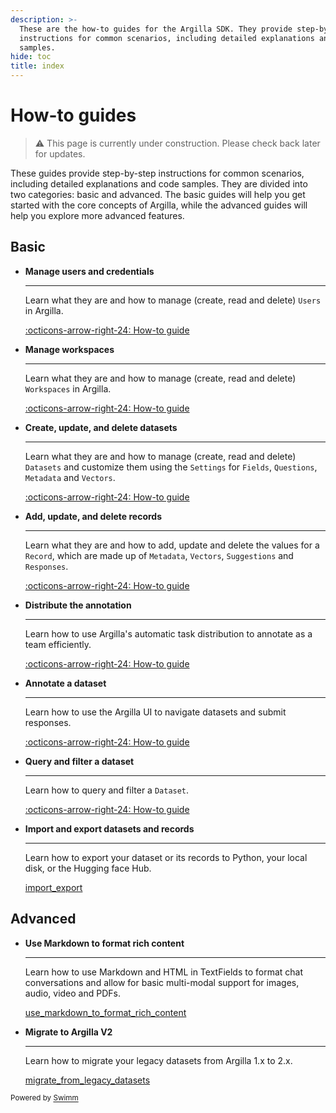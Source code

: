 ```yaml
---
description: >-
  These are the how-to guides for the Argilla SDK. They provide step-by-step
  instructions for common scenarios, including detailed explanations and code
  samples.
hide: toc
title: index
---
```

# How-to guides

> :warning: This page is currently under construction. Please check back later for updates.

These guides provide step-by-step instructions for common scenarios, including detailed explanations and code samples. They are divided into two categories: basic and advanced. The basic guides will help you get started with the core concepts of Argilla, while the advanced guides will help you explore more advanced features.

## Basic

<div class="grid cards" markdown>

- **Manage users and credentials**

  ---

  Learn what they are and how to manage (create, read and delete) `Users` in Argilla.

  [:octicons-arrow-right-24: How-to guide](user.md)

- **Manage workspaces**

  ---

  Learn what they are and how to manage (create, read and delete) `Workspaces` in Argilla.

  [:octicons-arrow-right-24: How-to guide](workspace.md)

- **Create, update, and delete datasets**

  ---

  Learn what they are and how to manage (create, read and delete) `Datasets` and customize them using the `Settings` for `Fields`, `Questions`,  `Metadata` and `Vectors`.

  [:octicons-arrow-right-24: How-to guide](dataset.md)

- **Add, update, and delete records**

  ---

  Learn what they are and how to add, update and delete the values for a `Record`, which are made up of `Metadata`, `Vectors`, `Suggestions` and `Responses`.

  [:octicons-arrow-right-24: How-to guide](record.md)

- **Distribute the annotation**

  ---

  Learn how to use Argilla's automatic task distribution to annotate as a team efficiently.

  [:octicons-arrow-right-24: How-to guide](distribution.md)

- **Annotate a dataset**

  ---

  Learn how to use the Argilla UI to navigate datasets and submit responses.

  [:octicons-arrow-right-24: How-to guide](annotate.md)

- **Query and filter a dataset**

  ---

  Learn how to query and filter a `Dataset`.

  [:octicons-arrow-right-24: How-to guide](query.md)

- **Import and export datasets and records**

  ---

  Learn how to export your dataset or its records to Python, your local disk, or the Hugging face Hub.

  <SwmLink doc-title="import_export" repo-id="Z2l0aHViJTNBJTNBZXh0cmFsaXQlM0ElM0FleHRyYWxpdA==" repo-name="extralit" path="/.swm/import_export.ucf394m2.sw.md">[import_export](https://app.swimm.io/repos/Z2l0aHViJTNBJTNBZXh0cmFsaXQlM0ElM0FleHRyYWxpdA%3D%3D/docs/ucf394m2)</SwmLink>

</div>

## Advanced

<div class="grid cards" markdown>

- **Use Markdown to format rich content**

  ---

  Learn how to use Markdown and HTML in TextFields to format chat conversations and allow for basic multi-modal support for images, audio, video and PDFs.

  <SwmLink doc-title="use_markdown_to_format_rich_content" repo-id="Z2l0aHViJTNBJTNBZXh0cmFsaXQlM0ElM0FleHRyYWxpdA==" repo-name="extralit" path="/.swm/use_markdown_to_format_rich_content.3ml46qdk.sw.md">[use_markdown_to_format_rich_content](https://app.swimm.io/repos/Z2l0aHViJTNBJTNBZXh0cmFsaXQlM0ElM0FleHRyYWxpdA%3D%3D/docs/3ml46qdk)</SwmLink>

- **Migrate to Argilla V2**

  ---

  Learn how to migrate your legacy datasets from Argilla 1.x to 2.x.

  <SwmLink doc-title="migrate_from_legacy_datasets" repo-id="Z2l0aHViJTNBJTNBZXh0cmFsaXQlM0ElM0FleHRyYWxpdA==" repo-name="extralit" path="/.swm/migrate_from_legacy_datasets.09an9adf.sw.md">[migrate_from_legacy_datasets](https://app.swimm.io/repos/Z2l0aHViJTNBJTNBZXh0cmFsaXQlM0ElM0FleHRyYWxpdA%3D%3D/docs/09an9adf)</SwmLink>

</div>

<SwmMeta version="3.0.0"><sup>Powered by [Swimm](https://app.swimm.io/)</sup></SwmMeta>
